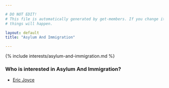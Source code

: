 ```yaml
---

# DO NOT EDIT!
# This file is automatically generated by get-members. If you change it, bad
# things will happen.

layout: default
title: "Asylum And Immigration"

---
```


{% include interests/asylum-and-immigration.md %}

### Who is interested in Asylum And Immigration?


* [Eric Joyce](../members/eric-joyce.html)
